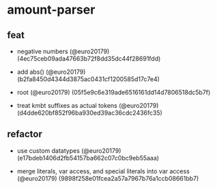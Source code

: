 # amount-parser

## feat

* negative numbers (@euro20179) (4ec75ceb09ada47663b72f8dd35dc44f28691fdd)

* add abs() (@euro20179) (b2fa8450d4344d3875ac0431cf1200585d17c7e4)

* root (@euro20179) (05f5e9c6e319ade6516161dd14d7806518dc5b7f)

* treat  kmbt suffixes as actual tokens (@euro20179) (d4dde620bf852f96ba930ed39ac36cdc2436fc35)

## refactor

* use custom datatypes (@euro20179) (e17bdeb1406d2fb54157ba662c07c0bc9eb55aaa)

* merge literals, var access, and special literals into var access (@euro20179) (9898f258e01fcea2a57a7967b76a1ccb08661bb7)


